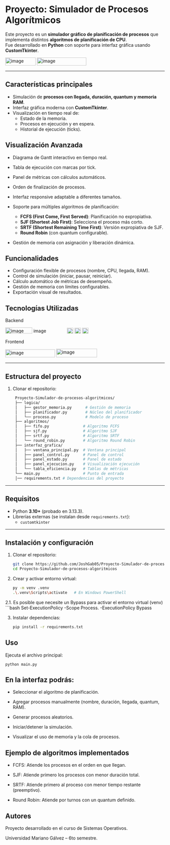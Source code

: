 #  Proyecto: Simulador de Procesos Algorítmicos

Este proyecto es un **simulador gráfico de planificación de procesos** que implementa distintos **algoritmos de planificación de CPU**.  
Fue desarrollado en **Python** con soporte para interfaz gráfica usando **CustomTkinter**.

<img width="96" height="25" alt="image" src="https://github.com/user-attachments/assets/f2925711-d7c6-41e6-9d14-6fc1d50fc4f8" />
<img width="156" height="25" alt="image" src="https://github.com/user-attachments/assets/2b94aaf3-5a63-43ec-aa9d-5a1f15e080eb" />



---

##  Características principales

- Simulación de **procesos con llegada, duración, quantum y memoria RAM**.
- Interfaz gráfica moderna con **CustomTkinter**.
- Visualización en tiempo real de:
  - Estado de la memoria.
  - Procesos en ejecución y en espera.
  - Historial de ejecución (ticks).

## Visualización Avanzada
-  Diagrama de Gantt interactivo en tiempo real.
-  Tabla de ejecución con marcas por tick.
-  Panel de métricas con cálculos automáticos.
- Orden de finalización de procesos.
- Interfaz responsive adaptable a diferentes tamaños.

- Soporte para múltiples algoritmos de planificación:
  - **FCFS (First Come, First Served)**: Planificación no expropiativa.
  - **SJF (Shortest Job First)**: Selecciona el proceso más corto.
  - **SRTF (Shortest Remaining Time First)**: Versión expropiativa de SJF.
  - **Round Robin** (con quantum configurable).
- Gestión de memoria con asignación y liberación dinámica.

## Funcionalidades
- Configuración flexible de procesos (nombre, CPU, llegada, RAM).
- Control de simulación (iniciar, pausar, reiniciar).
- Cálculo automático de métricas de desempeño.
- Gestión de memoria con límites configurables.
- Exportación visual de resultados.

## Tecnologías Utilizadas

Backend

<img width="85" height="19" alt="image" src="https://github.com/user-attachments/assets/c49a358e-9878-4759-8910-1c1c8bd48758" />
<img width="102" height="17" alt="image" src="https://github.com/user-attachments/assets/ebe5485b-1185-4cf4-913e-21e5a6f807d9" />
<img width="20" height="18" alt="image" src="https://github.com/user-attachments/assets/9c529df0-e79f-4d20-abc6-0cec29c0a577" />
<img width="20" height="18" alt="image" src="https://github.com/user-attachments/assets/5e03bf19-5b8b-456f-ba7c-09421a920be7" />
<img width="20" height="18" alt="image" src="https://github.com/user-attachments/assets/5875227c-218e-472d-9720-c69a71c36242" />

Frontend

<img width="157" height="25" alt="image" src="https://github.com/user-attachments/assets/de746c74-8477-4414-9d45-1df5d3ccc7c7" />
<img width="129" height="27" alt="image" src="https://github.com/user-attachments/assets/f5e84bbb-62eb-4631-8a19-8a37fad868d2" />



---

##  Estructura del proyecto
1. Clonar el repositorio:
   ```bash
    Proyecto-Simulador-de-procesos-algoritmicos/
    ├── logica/
    │   ├── gestor_memoria.py      # Gestión de memoria
    │   ├── planificador.py        # Núcleo del planificador
    │   └── proceso.py             # Modelo de proceso
    ├── algoritmos/
    │   ├── fifo.py               # Algoritmo FCFS
    │   ├── sjf.py                # Algoritmo SJF
    │   ├── srtf.py               # Algoritmo SRTF
    │   └── round_robin.py        # Algoritmo Round Robin
    ├── interfaz_grafica/
    │   ├── ventana_principal.py  # Ventana principal
    │   ├── panel_control.py      # Panel de control
    │   ├── panel_estado.py       # Panel de estado
    │   ├── panel_ejecucion.py    # Visualización ejecución
    │   └── tabla_eficiencia.py   # Tablas de métricas
    └── main.py                   # Punto de entrada
    │── requirements.txt # Dependencias del proyecto
---

##  Requisitos
- Python **3.10+** (probado en 3.13.3).
- Librerías externas (se instalan desde `requirements.txt`):
  - `customtkinter`

---

##  Instalación y configuración
1. Clonar el repositorio:
   ```bash
   git clone https://github.com/JoshGab05/Proyecto-Simulador-de-procesos-algoritmicos.git
   cd Proyecto-Simulador-de-procesos-algoritmicos

2. Crear y activar entorno virtual:
    ```bash
    py -m venv .venv
    .\.venv\Scripts\activate   # En Windows PowerShell

2.1. Es posible que necesite un Bypass para activar el entorno virtual (venv)
    ```bash
       Set-ExecutionPolicy -Scope Process.   -ExecutionPolicy Bypass
    
3. Instalar dependencias:
    ```bash
    pip install -r requirements.txt

## Uso

Ejecuta el archivo principal:

    python main.py

## En la interfaz podrás:

- Seleccionar el algoritmo de planificación.

- Agregar procesos manualmente (nombre, duración, llegada, quantum, RAM).

- Generar procesos aleatorios.

- Iniciar/detener la simulación.

- Visualizar el uso de memoria y la cola de procesos.

## Ejemplo de algoritmos implementados

- FCFS: Atiende los procesos en el orden en que llegan.

- SJF: Atiende primero los procesos con menor duración total.

- SRTF: Atiende primero al proceso con menor tiempo restante (preemptivo).

- Round Robin: Atiende por turnos con un quantum definido.

## Autores

Proyecto desarrollado en el curso de Sistemas Operativos.

Universidad Mariano Gálvez – 6to semestre.

